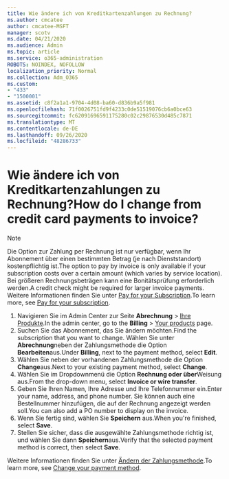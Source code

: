 ```yaml
---
title: Wie ändere ich von Kreditkartenzahlungen zu Rechnung?
ms.author: cmcatee
author: cmcatee-MSFT
manager: scotv
ms.date: 04/21/2020
ms.audience: Admin
ms.topic: article
ms.service: o365-administration
ROBOTS: NOINDEX, NOFOLLOW
localization_priority: Normal
ms.collection: Adm_O365
ms.custom:
- "433"
- "1500001"
ms.assetid: c8f2a1a1-9704-4d08-ba60-d836b9a5f981
ms.openlocfilehash: 71f0026751fd9f4233c0de51519076cb6a0bce63
ms.sourcegitcommit: fc62091696591175280c02c29876530d485c7871
ms.translationtype: MT
ms.contentlocale: de-DE
ms.lasthandoff: 09/26/2020
ms.locfileid: "48286733"
---
```

# <a name="how-do-i-change-from-credit-card-payments-to-invoice"></a><span data-ttu-id="7186d-102">Wie ändere ich von Kreditkartenzahlungen zu Rechnung?</span><span class="sxs-lookup"><span data-stu-id="7186d-102">How do I change from credit card payments to invoice?</span></span>

> [!NOTE]
> <span data-ttu-id="7186d-103">Die Option zur Zahlung per Rechnung ist nur verfügbar, wenn Ihr Abonnement über einen bestimmten Betrag (je nach Dienststandort) kostenpflichtig ist.</span><span class="sxs-lookup"><span data-stu-id="7186d-103">The option to pay by invoice is only available if your subscription costs over a certain amount (which varies by service location).</span></span> <span data-ttu-id="7186d-104">Bei größeren Rechnungsbeträgen kann eine Bonitätsprüfung erforderlich werden.</span><span class="sxs-lookup"><span data-stu-id="7186d-104">A credit check might be required for larger invoice payments.</span></span> <span data-ttu-id="7186d-105">Weitere Informationen finden Sie unter [Pay for your Subscription](https://docs.microsoft.com/microsoft-365/commerce/billing-and-payments/pay-for-your-subscription).</span><span class="sxs-lookup"><span data-stu-id="7186d-105">To learn more, see [Pay for your subscription](https://docs.microsoft.com/microsoft-365/commerce/billing-and-payments/pay-for-your-subscription).</span></span>

1. <span data-ttu-id="7186d-106">Navigieren Sie im Admin Center zur Seite **Abrechnung** > [Ihre Produkte](https://go.microsoft.com/fwlink/p/?linkid=842054).</span><span class="sxs-lookup"><span data-stu-id="7186d-106">In the admin center, go to the **Billing** > [Your products](https://go.microsoft.com/fwlink/p/?linkid=842054) page.</span></span>
2. <span data-ttu-id="7186d-107">Suchen Sie das Abonnement, das Sie ändern möchten.</span><span class="sxs-lookup"><span data-stu-id="7186d-107">Find the subscription that you want to change.</span></span> <span data-ttu-id="7186d-108">Wählen Sie unter **Abrechnung**neben der Zahlungsmethode die Option **Bearbeiten**aus.</span><span class="sxs-lookup"><span data-stu-id="7186d-108">Under **Billing**, next to the payment method, select **Edit**.</span></span>
3. <span data-ttu-id="7186d-109">Wählen Sie neben der vorhandenen Zahlungsmethode die Option **Change**aus.</span><span class="sxs-lookup"><span data-stu-id="7186d-109">Next to your existing payment method, select **Change**.</span></span>
4. <span data-ttu-id="7186d-110">Wählen Sie im Dropdownmenü die Option **Rechnung oder über**Weisung aus.</span><span class="sxs-lookup"><span data-stu-id="7186d-110">From the drop-down menu, select **Invoice or wire transfer**.</span></span>
5. <span data-ttu-id="7186d-111">Geben Sie Ihren Namen, Ihre Adresse und Ihre Telefonnummer ein.</span><span class="sxs-lookup"><span data-stu-id="7186d-111">Enter your name, address, and phone number.</span></span> <span data-ttu-id="7186d-112">Sie können auch eine Bestellnummer hinzufügen, die auf der Rechnung angezeigt werden soll.</span><span class="sxs-lookup"><span data-stu-id="7186d-112">You can also add a PO number to display on the invoice.</span></span>
6. <span data-ttu-id="7186d-113">Wenn Sie fertig sind, wählen Sie **Speichern** aus.</span><span class="sxs-lookup"><span data-stu-id="7186d-113">When you're finished, select **Save**.</span></span>
7. <span data-ttu-id="7186d-114">Stellen Sie sicher, dass die ausgewählte Zahlungsmethode richtig ist, und wählen Sie dann **Speichern**aus.</span><span class="sxs-lookup"><span data-stu-id="7186d-114">Verify that the selected payment method is correct, then select **Save**.</span></span>

<span data-ttu-id="7186d-115">Weitere Informationen finden Sie unter [Ändern der Zahlungsmethode](https://docs.microsoft.com/microsoft-365/commerce/billing-and-payments/change-payment-method).</span><span class="sxs-lookup"><span data-stu-id="7186d-115">To learn more, see [Change your payment method](https://docs.microsoft.com/microsoft-365/commerce/billing-and-payments/change-payment-method).</span></span>